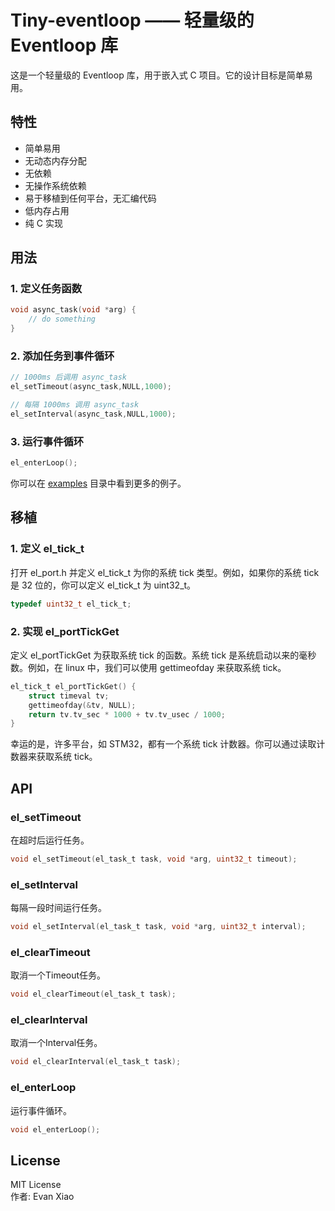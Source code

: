 # Tiny-eventloop —— 轻量级的 Eventloop 库

这是一个轻量级的 Eventloop 库，用于嵌入式 C 项目。它的设计目标是简单易用。

## 特性

- 简单易用
- 无动态内存分配
- 无依赖
- 无操作系统依赖
- 易于移植到任何平台，无汇编代码
- 低内存占用
- 纯 C 实现

## 用法

### 1. 定义任务函数

```c
void async_task(void *arg) {
    // do something
}
```

### 2. 添加任务到事件循环

```c
// 1000ms 后调用 async_task
el_setTimeout(async_task,NULL,1000);

// 每隔 1000ms 调用 async_task
el_setInterval(async_task,NULL,1000);
```

### 3. 运行事件循环

```c
el_enterLoop();
```

你可以在 [examples](examples) 目录中看到更多的例子。

## 移植

### 1. 定义 el_tick_t

打开 el_port.h 并定义 el_tick_t 为你的系统 tick 类型。例如，如果你的系统 tick 是 32 位的，你可以定义 el_tick_t 为 uint32_t。

```c
typedef uint32_t el_tick_t;
```

### 2. 实现 el_portTickGet

定义 el_portTickGet 为获取系统 tick 的函数。系统 tick 是系统启动以来的毫秒数。例如，在 linux 中，我们可以使用 gettimeofday 来获取系统 tick。

```c
el_tick_t el_portTickGet() {
    struct timeval tv;
    gettimeofday(&tv, NULL);
    return tv.tv_sec * 1000 + tv.tv_usec / 1000;
}
```

幸运的是，许多平台，如 STM32，都有一个系统 tick 计数器。你可以通过读取计数器来获取系统 tick。

## API

### el_setTimeout

在超时后运行任务。

```c
void el_setTimeout(el_task_t task, void *arg, uint32_t timeout);
```

### el_setInterval

每隔一段时间运行任务。

```c
void el_setInterval(el_task_t task, void *arg, uint32_t interval);
```

### el_clearTimeout

取消一个Timeout任务。

```c
void el_clearTimeout(el_task_t task);
```

### el_clearInterval

取消一个Interval任务。

```c
void el_clearInterval(el_task_t task);
```

### el_enterLoop

运行事件循环。

```c
void el_enterLoop();
```

## License

MIT License   
作者: Evan Xiao


